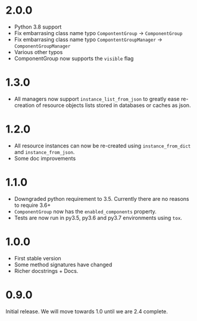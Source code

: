 
# 2.0.0

* Python 3.8 support
* Fix embarrasing class name typo `CompontentGroup` -> `ComponentGroup`
* Fix embarrasing class name typo `CompontentGroupManager` -> `ComponentGroupManager`
* Various other typos
* ComponentGroup now supports the `visible` flag

# 1.3.0

* All managers now support `instance_list_from_json`
  to greatly ease re-creation of resource objects lists
  stored in databases or caches as json.

# 1.2.0

* All resource instances can now be re-created using `instance_from_dict` and `instance_from_json`.
* Some doc improvements

# 1.1.0

* Downgraded python requirement to 3.5. Currently there are no reasons to require 3.6+
* `ComponentGroup` now has the `enabled_components` property.
* Tests are now run in py3.5, py3.6 and py3.7 environments using `tox`.

# 1.0.0

* First stable version
* Some method signatures have changed
* Richer docstrings + Docs.

# 0.9.0

Initial release. We will move towards 1.0 until we are 2.4 complete.
